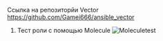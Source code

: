 Ссылка на репозиторйи Vector https://github.com/Gamei666/ansible_vector
1. Тест роли с помощью Molecule
![Moleculetest](https://github.com/user-attachments/assets/b190d8a3-be8b-4648-b6d7-96059b89d127)
